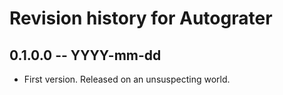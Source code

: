 # Revision history for Autograter

## 0.1.0.0 -- YYYY-mm-dd

* First version. Released on an unsuspecting world.
